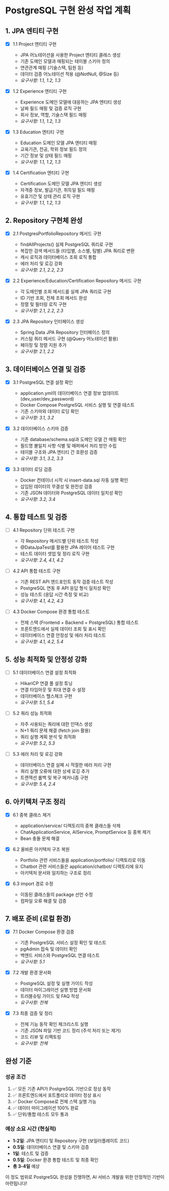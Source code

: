 # PostgreSQL 구현 완성 작업 계획

## 1. JPA 엔티티 구현

- [x] 1.1 Project 엔티티 구현
  - JPA 어노테이션을 사용한 Project 엔티티 클래스 생성
  - 기존 도메인 모델과 매핑되는 테이블 스키마 정의
  - 연관관계 매핑 (기술스택, 팀원 등)
  - 데이터 검증 어노테이션 적용 (@NotNull, @Size 등)
  - _요구사항: 1.1, 1.2, 1.3_

- [x] 1.2 Experience 엔티티 구현
  - Experience 도메인 모델에 대응하는 JPA 엔티티 생성
  - 날짜 필드 매핑 및 검증 로직 구현
  - 회사 정보, 역할, 기술스택 필드 매핑
  - _요구사항: 1.1, 1.2, 1.3_

- [x] 1.3 Education 엔티티 구현
  - Education 도메인 모델 JPA 엔티티 매핑
  - 교육기관, 전공, 학위 정보 필드 정의
  - 기간 정보 및 상태 필드 매핑
  - _요구사항: 1.1, 1.2, 1.3_

- [x] 1.4 Certification 엔티티 구현
  - Certification 도메인 모델 JPA 엔티티 생성
  - 자격증 정보, 발급기관, 취득일 필드 매핑
  - 유효기간 및 상태 관리 로직 구현
  - _요구사항: 1.1, 1.2, 1.3_

## 2. Repository 구현체 완성

- [x] 2.1 PostgresPortfolioRepository 메서드 구현
  - findAllProjects() 실제 PostgreSQL 쿼리로 구현
  - 복잡한 검색 메서드들 (타입별, 소스별, 팀별) JPA 쿼리로 변환
  - 캐시 로직과 데이터베이스 조회 로직 통합
  - 에러 처리 및 로깅 강화
  - _요구사항: 2.1, 2.2, 2.3_

- [x] 2.2 Experience/Education/Certification Repository 메서드 구현
  - 각 도메인별 조회 메서드를 실제 JPA 쿼리로 구현
  - ID 기반 조회, 전체 조회 메서드 완성
  - 정렬 및 필터링 로직 구현
  - _요구사항: 2.1, 2.2, 2.3_

- [x] 2.3 JPA Repository 인터페이스 생성
  - Spring Data JPA Repository 인터페이스 정의
  - 커스텀 쿼리 메서드 구현 (@Query 어노테이션 활용)
  - 페이징 및 정렬 지원 추가
  - _요구사항: 2.1, 2.2_

## 3. 데이터베이스 연결 및 검증

- [x] 3.1 PostgreSQL 연결 설정 확인
  - application.yml의 데이터베이스 연결 정보 업데이트 (dev_user/dev_password)
  - Docker Compose PostgreSQL 서비스 실행 및 연결 테스트
  - 기존 스키마와 데이터 로딩 확인
  - _요구사항: 3.1, 3.2_

- [x] 3.2 데이터베이스 스키마 검증
  - 기존 database/schema.sql과 도메인 모델 간 매핑 확인
  - 필드명 불일치 사항 식별 및 매퍼에서 처리 방안 수립
  - 테이블 구조와 JPA 엔티티 간 호환성 검증
  - _요구사항: 3.1, 3.2, 3.3_

- [x] 3.3 데이터 로딩 검증
  - Docker 컨테이너 시작 시 insert-data.sql 자동 실행 확인
  - 삽입된 데이터의 무결성 및 완전성 검증
  - 기존 JSON 데이터와 PostgreSQL 데이터 일치성 확인
  - _요구사항: 3.2, 3.4_

## 4. 통합 테스트 및 검증

- [ ] 4.1 Repository 단위 테스트 구현
  - 각 Repository 메서드별 단위 테스트 작성
  - @DataJpaTest를 활용한 JPA 레이어 테스트 구현
  - 테스트 데이터 셋업 및 정리 로직 구현
  - _요구사항: 2.4, 4.1, 4.2_

- [ ] 4.2 API 통합 테스트 구현
  - 기존 REST API 엔드포인트 동작 검증 테스트 작성
  - PostgreSQL 연동 후 API 응답 형식 일치성 확인
  - 성능 테스트 (응답 시간 측정 및 비교)
  - _요구사항: 4.1, 4.2, 4.3_

- [ ] 4.3 Docker Compose 환경 통합 테스트
  - 전체 스택 (Frontend + Backend + PostgreSQL) 통합 테스트
  - 프론트엔드에서 실제 데이터 조회 및 표시 확인
  - 데이터베이스 연결 안정성 및 에러 처리 테스트
  - _요구사항: 4.1, 4.2, 5.4_

## 5. 성능 최적화 및 안정성 강화

- [ ] 5.1 데이터베이스 연결 설정 최적화
  - HikariCP 연결 풀 설정 튜닝
  - 연결 타임아웃 및 최대 연결 수 설정
  - 데이터베이스 헬스체크 구현
  - _요구사항: 5.1, 5.4_

- [ ] 5.2 쿼리 성능 최적화
  - 자주 사용되는 쿼리에 대한 인덱스 생성
  - N+1 쿼리 문제 해결 (fetch join 활용)
  - 쿼리 실행 계획 분석 및 최적화
  - _요구사항: 5.2, 5.3_

- [ ] 5.3 에러 처리 및 로깅 강화
  - 데이터베이스 연결 실패 시 적절한 에러 처리 구현
  - 쿼리 실행 오류에 대한 상세 로깅 추가
  - 트랜잭션 롤백 및 복구 메커니즘 구현
  - _요구사항: 5.4, 2.4_

## 6. 아키텍처 구조 정리

- [x] 6.1 중복 클래스 제거
  - application/service/ 디렉토리의 중복 클래스들 삭제
  - ChatApplicationService, AIService, PromptService 등 중복 제거
  - Bean 충돌 문제 해결

- [x] 6.2 올바른 아키텍처 구조 복원
  - Portfolio 관련 서비스들을 application/portfolio/ 디렉토리로 이동
  - Chatbot 관련 서비스들은 application/chatbot/ 디렉토리에 유지
  - 아키텍처 문서와 일치하는 구조로 정리

- [x] 6.3 import 경로 수정
  - 이동된 클래스들의 package 선언 수정
  - 컴파일 오류 해결 및 검증

## 7. 배포 준비 (로컬 환경)

- [x] 7.1 Docker Compose 환경 검증
  - 기존 PostgreSQL 서비스 설정 확인 및 테스트
  - pgAdmin 접속 및 데이터 확인
  - 백엔드 서비스와 PostgreSQL 연결 테스트
  - _요구사항: 5.1_

- [x] 7.2 개발 환경 문서화
  - PostgreSQL 설정 및 실행 가이드 작성
  - 데이터 마이그레이션 실행 방법 문서화
  - 트러블슈팅 가이드 및 FAQ 작성
  - _요구사항: 전체_

- [x] 7.3 최종 검증 및 정리
  - 전체 기능 동작 확인 체크리스트 실행
  - 기존 JSON 파일 기반 코드 정리 (주석 처리 또는 제거)
  - 코드 리뷰 및 리팩토링
  - _요구사항: 전체_

## 완성 기준

### 성공 조건
1. ✅ 모든 기존 API가 PostgreSQL 기반으로 정상 동작
2. ✅ 프론트엔드에서 포트폴리오 데이터 정상 표시
3. ✅ Docker Compose로 전체 스택 실행 가능
4. ✅ 데이터 마이그레이션 100% 완료
5. ✅ 단위/통합 테스트 모두 통과

### 예상 소요 시간 (현실적)
- **1-2일**: JPA 엔티티 및 Repository 구현 (보일러플레이트 코드)
- **0.5일**: 데이터베이스 연결 및 스키마 검증
- **1일**: 테스트 및 검증
- **0.5일**: Docker 환경 통합 테스트 및 최종 확인
- **총 3-4일** 예상

이 정도 범위로 PostgreSQL 완성을 진행하면, AI 서비스 개발을 위한 안정적인 기반이 마련됩니다!